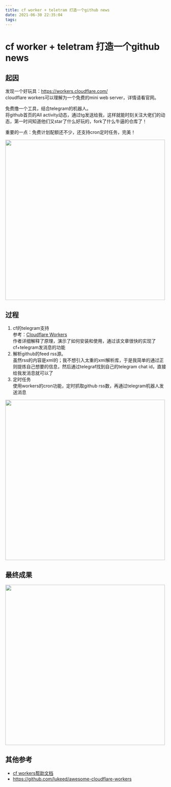 ```yaml
---
title: cf worker + teletram 打造一个github news
date: 2021-06-30 22:35:04
tags:
---
```

cf worker + teletram 打造一个github news
===

## 起因
发现一个好玩具：https://workers.cloudflare.com/  
cloudflare workers可以理解为一个免费的mini web server，详情请看官网。  

免费撸一个工具，结合telegram的机器人。  
将github首页的All activity动态，通过tg发送给我，这样就能时刻关注大佬们的动态，第一时间知道他们又star了什么好玩的，fork了什么牛逼的仓库了！  

重要的一点：免费计划配额还不少，还支持cron定时任务，完美！  
<!-- ![](https://i.imgur.com/ODAAKoG.png =500x) -->
<img src="https://i.imgur.com/ODAAKoG.png" width=500 />


## 过程

1. cf的telegram支持  
参考：[Cloudflare Workers](https://moe.best/tutorial/cfworker-telegraf-tgbot.html)  
 作者详细解释了原理，演示了如何安装和使用，通过该文章很快的实现了cf+telegram发消息的功能
2. 解析github的feed rss源。  
虽然rss的内容是xml的；我不想引入太重的xml解析库，于是我简单的通过正则提炼自己想要的信息，然后通过telegraf找到自己的telegram chat id，直接给我发消息就可以了
3. 定时任务  
使用workers的cron功能，定时抓取github rss数，再通过telegram机器人发送消息
<!-- ![](https://i.imgur.com/GeJEP7J.png =500x) -->
<img src="https://i.imgur.com/GeJEP7J.png" width=500 />

## 最终成果
<!-- ![](https://i.imgur.com/WssXWSt.png =500x) -->
<img src="https://i.imgur.com/WssXWSt.png" width=500 />

## 其他参考
* [cf workers帮助文档](https://developers.cloudflare.com/workers/)  
* https://github.com/lukeed/awesome-cloudflare-workers